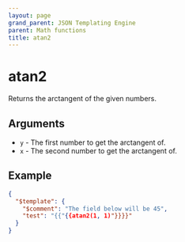 ```yaml
---
layout: page
grand_parent: JSON Templating Engine
parent: Math functions
title: atan2
---
```


# atan2

Returns the arctangent of the given numbers.
## Arguments

- `y` - The first number to get the arctangent of.
- `x` - The second number to get the arctangent of.

## Example

```json
{
  "$template": {
    "$comment": "The field below will be 45",
    "test": "{{"{{atan2(1, 1)"}}}}"
  }
}
```
